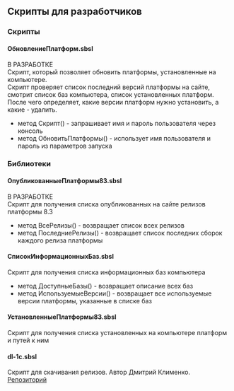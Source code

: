 ## Скрипты для разработчиков

### Скрипты
#### ОбновлениеПлатформ.sbsl
В РАЗРАБОТКЕ<br>
Скрипт, который позволяет обновить платформы, установленные на компьютере.<br>
Скрипт проверяет список последний версий платформы на сайте, смотрит список баз компьютера, список установленных платформ. После чего определяет, какие версии платформ нужно установить, а какие - удалить.
- метод Скрипт() - запрашивает имя и пароль пользователя через консоль
- метод ОбновитьПлатформы() - использует имя пользователя и пароль из параметров запуска

### Библиотеки
#### ОпубликованныеПлатформы83.sbsl
В РАЗРАБОТКЕ<br>
Cкрипт для получения списка опубликованных на сайте релизов платформы 8.3<br>
- метод ВсеРелизы() - возвращает список всех релизов<br>
- метод ПоследниеРелизы() - возвращает список последних сборок каждого релиза платформы<br>

#### СписокИнформационныхБаз.sbsl
Cкрипт для получения списка информационных баз компьютера<br>
- метод ДоступныеБазы() - возвращает описание всех баз<br>
- метод ИспользуемыеВерсии() - возвращает все используемые версии платформы, указанные в списке баз<br>

#### УстановленныеПлатформы83.sbsl
Cкрипт для получения списка установленных на компьютере платформ и путей к ним<br>

#### dl-1c.sbsl
Скрипт для скачивания релизов. Автор Дмитрий Клименко. [Репозиторий](https://github.com/klimenko-1c/dl-1c)